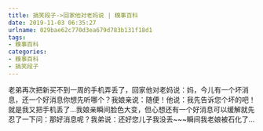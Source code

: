 ```yaml
---
title: 搞笑段子->回家他对老妈说 | 糗事百科
date: 2019-11-03 06:35:27
urlname: 029bae62c770d3ea679d783b131f18d1
tags: 
- 糗事百科
categories:
- 糗事百科
- 搞笑段子
---
```

老弟再次把新买不到一周的手机弄丢了，回家他对老妈说：妈，今儿有一个坏消息，还一个好消息你想先听哪个？我娘亲说：随便！他说：我先告诉您个坏的吧！就是我又把手机丢了…我娘亲瞬间脸色大变，但心想还有一个好消息可以缓解就先忍了一下问：那好消息呢？我弟说：还好您儿子我没丢~~~瞬间我老娘被石化了…



